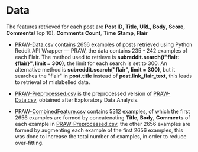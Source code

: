 # Data

The features retrieved for each post are **Post ID**, **Title**, **URL**, **Body**, **Score**, **Comments**(Top 10), **Comments Count**, **Time Stamp**, **Flair** 

- [PRAW-Data.csv](https://github.com/KaranjotSV/RedditFlairDetector/blob/master/Data/PRAW-Data.csv) contains 2656 examples of posts retrieved using Python Reddit API Wrapper — PRAW, 
the data contains 235 - 242 examples of each Flair. The method used to retrieve is **subreddit.search(f"flair:{flair}", limit = 300)**,
the limit for each search is set to 300. An alternative method is **subreddit.search("flair", limit = 300)**, but it searches the "flair"
in **post.title** instead of **post.link_flair_text**, this leads to retrieval of mislabelled data.

- [PRAW-Preprocessed.csv](https://github.com/KaranjotSV/RedditFlairDetector/blob/master/Data/PRAW-Preprocessed.csv) is the preprocessed 
version of [PRAW-Data.csv](https://github.com/KaranjotSV/RedditFlairDetector/blob/master/Data/PRAW-Data.csv), obtained after 
Exploratory Data Analysis.

- [PRAW-CombinedFeature.csv](https://github.com/KaranjotSV/RedditFlairDetector/blob/master/Data/PRAW-CombinedFeature.csv) contains 
5312 examples, of which the first 2656 examples are formed by concatenating **Title**, **Body**, **Comments** of each example 
in [PRAW-Preprocessed.csv](https://github.com/KaranjotSV/RedditFlairDetector/blob/master/Data/PRAW-Preprocessed.csv), the other 
2656 examples are formed by augmenting each example of the first 2656 examples, this was done to increase the total number of 
examples, in order to reduce over-fitting.
